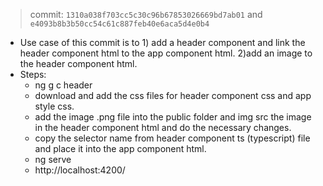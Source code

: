 > commit: `1310a038f703cc5c30c96b67853026669bd7ab01` and `e4093b8b3b50cc54c61c887feb40e6aca5d4e0b4`
- Use case of this commit is to 1) add a header component and link the header component html to the app component html. 2)add an image to the header component html.
- Steps:
  - ng g c header
  - download and add the css files for header component css and app style css.
  - add the image .png file into the public folder and img src the image in the header component html and do the necessary changes.
  - copy the selector name from header component ts (typescript) file and place it into the app component html.
  - ng serve
  - http://localhost:4200/
